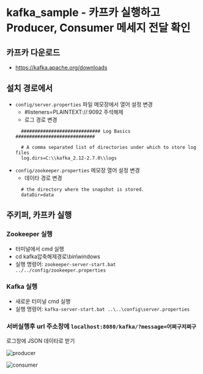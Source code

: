 # kafka_sample - 카프카 실행하고 Producer, Consumer 메세지 전달 확인
## 카프카 다운로드
  - https://kafka.apache.org/downloads

## 설치 경로에서
  - `config/server.properties` 파일 메모장에서 열어 설정 변경
    - #listeners=PLAINTEXT://:9092 주석해제
    - 로그 경로 변경
    ```
      ############################# Log Basics #############################

      # A comma separated list of directories under which to store log files
      log.dirs=C:\\kafka_2.12-2.7.0\\logs
    ```
  - `config/zookeeper.properties` 메모장 열어 설정 변경
    - 데이타 경로 변경 
    ```
      # the directory where the snapshot is stored.
      dataDir=data
    ```

## 주키퍼, 카프카 실행
### Zookeeper 실행
  - 터미널에서 cmd 실행
  - cd kafka압축해제경로\bin\windows
  - 실행 명령어: `zookeeper-server-start.bat ../../config/zookeeper.properties`
### Kafka 실행
  - 새로운 터미널 cmd 실행
  - 실행 명령어: `kafka-server-start.bat ..\..\config\server.properties`

### 서버실행후 url 주소창에 `localhost:8080/kafka/?message=어쩌구저쩌구`

로그창에 JSON 데이타로 받기

![producer](https://user-images.githubusercontent.com/94466572/167565675-784aca10-daac-4b94-aa14-8f041fc02c16.jpg)

![consumer](https://user-images.githubusercontent.com/94466572/167565686-c54ab7e0-3d59-4754-b51d-0b47a509ff92.jpg)
